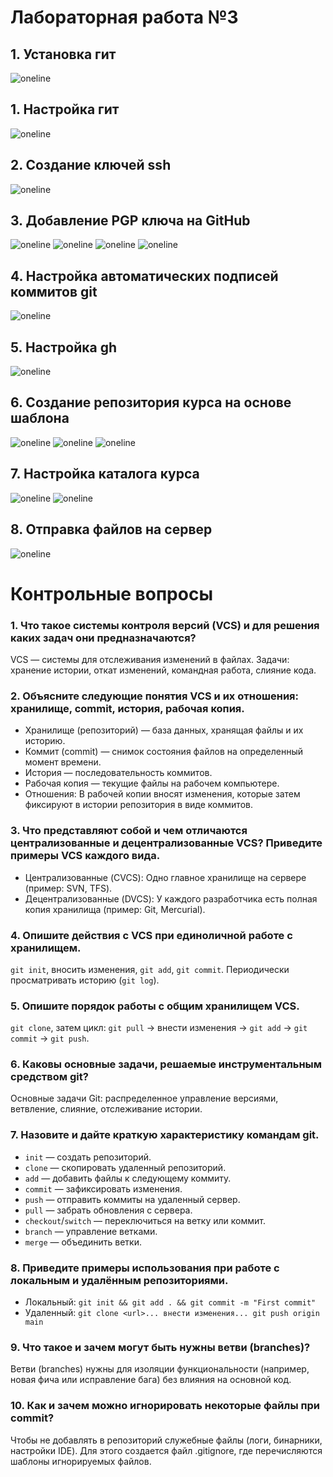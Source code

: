 # Лабораторная работа №3

## 1. Установка гит
![oneline](pics/1.png)

## 1. Настройка гит
![oneline](pics/2.png)

## 2. Создание ключей ssh
![oneline](pics/3.png)

## 3. Добавление PGP ключа на GitHub
![oneline](pics/4.png)
![oneline](pics/5.png)
![oneline](pics/6.png)
![oneline](pics/7.png)

## 4. Настройка автоматических подписей коммитов git
![oneline](pics/8.png)

## 5. Настройка gh
![oneline](pics/9.png)

## 6. Создание репозитория курса на основе шаблона
![oneline](pics/10.png)
![oneline](pics/11.png)
![oneline](pics/12.png)

## 7. Настройка каталога курса
![oneline](pics/13.png)
![oneline](pics/14.png)

## 8. Отправка файлов на сервер
![oneline](pics/15.png)

# Контрольные вопросы

### 1. Что такое системы контроля версий (VCS) и для решения каких задач они предназначаются?

VCS — системы для отслеживания изменений в файлах. Задачи: хранение истории, откат изменений, командная работа, слияние кода.

### 2. Объясните следующие понятия VCS и их отношения: хранилище, commit, история, рабочая копия.

- Хранилище (репозиторий) — база данных, хранящая файлы и их историю.
- Коммит (commit) — снимок состояния файлов на определенный момент времени.
- История — последовательность коммитов.
- Рабочая копия — текущие файлы на рабочем компьютере.
- Отношения: В рабочей копии вносят изменения, которые затем фиксируют в истории репозитория в виде коммитов.

### 3. Что представляют собой и чем отличаются централизованные и децентрализованные VCS? Приведите примеры VCS каждого вида.

- Централизованные (CVCS): Одно главное хранилище на сервере (пример: SVN, TFS).
- Децентрализованные (DVCS): У каждого разработчика есть полная копия хранилища (пример: Git, Mercurial).

### 4. Опишите действия с VCS при единоличной работе с хранилищем.

`git init`, вносить изменения, `git add`, `git commit`. Периодически просматривать историю (`git log`).

### 5. Опишите порядок работы с общим хранилищем VCS.

`git clone`, затем цикл: `git pull` -> внести изменения -> `git add` -> `git commit` -> `git push`.

### 6. Каковы основные задачи, решаемые инструментальным средством git?

Основные задачи Git: распределенное управление версиями, ветвление, слияние, отслеживание истории.

### 7. Назовите и дайте краткую характеристику командам git.

- `init` — создать репозиторий.
- `clone` — скопировать удаленный репозиторий.
- `add` — добавить файлы к следующему коммиту.
- `commit` — зафиксировать изменения.
- `push` — отправить коммиты на удаленный сервер.
- `pull` — забрать обновления с сервера.
- `checkout`/`switch` — переключиться на ветку или коммит.
- `branch` — управление ветками.
- `merge` — объединить ветки.

### 8. Приведите примеры использования при работе с локальным и удалённым репозиториями.

- Локальный: ```git init && git add . && git commit -m "First commit"```
- Удаленный: ```git clone <url>... внести изменения... git push origin main```

### 9. Что такое и зачем могут быть нужны ветви (branches)?

Ветви (branches) нужны для изоляции функциональности (например, новая фича или исправление бага) без влияния на основной код.

### 10. Как и зачем можно игнорировать некоторые файлы при commit?

Чтобы не добавлять в репозиторий служебные файлы (логи, бинарники, настройки IDE). Для этого создается файл .gitignore, где перечисляются шаблоны игнорируемых файлов.